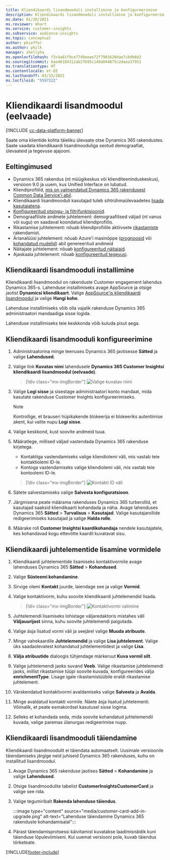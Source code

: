 ```yaml
---
title: Kliendikaardi lisandmooduli installimine ja konfigureerimine
description: Kliendikaardi lisandmooduli installimine ja konfigureerimine teenuse Dynamics 365 Customer Insights jaoks.
ms.date: 01/20/2021
ms.reviewer: mhart
ms.service: customer-insights
ms.subservice: audience-insights
ms.topic: conceptual
author: pkieffer
ms.author: philk
manager: shellyha
ms.openlocfilehash: f3c4a01f9ce7749eeee72f7901620dae7cb9b8d3
ms.sourcegitcommit: bae40184312ab27b95c140a044875c2daea37951
ms.translationtype: HT
ms.contentlocale: et-EE
ms.lasthandoff: 03/15/2021
ms.locfileid: "5597322"
---
```

# <a name="customer-card-add-in-preview"></a>Kliendikaardi lisandmoodul (eelvaade)

[!INCLUDE [cc-data-platform-banner](../includes/cc-data-platform-banner.md)]

Saate oma klientide kohta täieliku ülevaate otse Dynamics 365 rakendustes. Saate vaadata kliendikaardi lisandmooduliga seotud demograafiat, ülevaateid ja tegevuse ajajooni.

## <a name="prerequisites"></a>Eeltingimused

- Dynamics 365 rakendus (nt müügikeskus või klienditeeninduskeskus), versioon 9.0 ja uuem, kus Unified Interface on lubatud.
- Kliendiprofiilid, [mis on valmendatud Dynamics 365 rakendusest Common Data Service'i abil](connect-power-query.md).
- Kliendikaardi lisandmooduli kasutajad tuleb sihtrühmaülevaadetes [lisada kasutajatena](permissions.md).
- [Konfigureeritud otsingu- ja filtrifunktsioonid](search-filter-index.md).
- Demograafiliste andmete juhtelement: demograafilised väljad (nt vanus või sugu) on saadaval koondatud kliendiprofiilis.
- Rikastamise juhtelement: nõuab kliendiprofiilile aktiivsete [rikastamiste](enrichment-hub.md) rakendamist.
- Ärianalüüsi juhtelement: nõuab Azure'i masinõppe ([prognoosid](predictions.md) või [kohandatud mudelid](custom-models.md)) abil genereeritud andmeid
- Näitajate juhtelement: nõuab [konfigureeritud näitajaid](measures.md).
- Ajaskaala juhtelement: nõuab [konfigureeritud tegevusi](activities.md).

## <a name="install-the-customer-card-add-in"></a>Kliendikaardi lisandmooduli installimine

Kliendikaardi lisandmoodul on rakenduste Customer engagement lahendus Dynamics 365-s. Lahenduse installimiseks avage AppSource ja otsige jaotist **Dynamicsi kliendikaart**. Valige [AppSource'is kliendikaardi lisandmoodul](https://appsource.microsoft.com/product/dynamics-365/mscrm.dynamics_365_customer_insights_customer_card_addin?tab=Overview) ja valige **Hangi kohe**.

Lahenduse installimiseks võib olla vajalik rakenduse Dynamics 365 administraatori mandaadiga sisse logida.

Lahenduse installimiseks teie keskkonda võib kuluda pisut aega.

## <a name="configure-the-customer-card-add-in"></a>Kliendikaardi lisandmooduli konfigureerimine

1. Administraatorina minge teenuses Dynamics 365 jaotisesse **Sätted** ja valige **Lahendused**.

1. Valige link **Kuvatav nimi** lahendusele **Dynamics 365 Customer Insightsi kliendikaardi lisandmoodul (eelvaade)**.

   > [!div class="mx-imgBorder"]
   > ![Valige kuvatav nimi](media/select-display-name.png "Valige kuvatav nimi")

1. Valige **Logi sisse** ja sisestage administraatori konto mandaat, mida kasutate rakenduse Customer Insights konfigureerimiseks.

   > [!NOTE]
   > Kontrollige, et brauseri hüpikakende blokeerija ei blokeeriks autentimise akent, kui valite nupu **Logi sisse**.

1. Valige keskkond, kust soovite andmeid tuua.

1. Määratlege, millised väljad vastendada Dynamics 365 rakenduse kirjetega.
   - Kontaktiga vastendamiseks valige kliendiolemi väli, mis vastab teie kontaktiolemi ID-le.
   - Kontoga vastendamiseks valige kliendiolemi väli, mis vastab teie kontoolemi ID-le.

   > [!div class="mx-imgBorder"]
   > ![Kontakti ID väli](media/contact-id-field.png "Kontakti ID väli")

1. Sätete salvestamiseks valige **Salvesta konfiguratsioon**.

1. Järgmisena peate määrama rakenduses Dynamics 365 turberollid, et kasutajad saaksid kliendikaarti kohandada ja näha. Avage lahenduses Dynamics 365 **Sätted** > **Turvalisus** > **Kasutajad**. Valige kasutajarollide redigeerimiseks kasutajad ja valige **Halda rolle**.

1. Määrake roll **Customer Insightsi kaardikohandaja** nendele kasutajatele, kes kohandavad kogu ettevõtte kaardil kuvatavat sisu.

## <a name="add-customer-card-controls-to-forms"></a>Kliendikaardi juhtelementide lisamine vormidele
  
1. Kliendikaardi juhtelementide lisamiseks kontaktivormile avage lahenduses Dynamics 365 **Sätted** > **Kohandused**.

1. Valige **Süsteemi kohandamine**.

1. Sirvige olemi **Kontakt** juurde, laiendage see ja valige **Vormid**.

1. Valige kontaktivorm, kuhu soovite kliendikaardi juhtelemendid lisada.

    > [!div class="mx-imgBorder"]
    > ![Kontaktivormi valimine](media/contact-active-forms.png "Kontaktivormi valimine")

1. Juhtelemendi lisamiseks lohistage väljaredaktoris mistahes väli **Väljauurijast** sinna, kuhu soovite juhtelemendi paigutada.

1. Valige äsja lisatud vormi väli ja seejärel valige **Muuda atribuute**.

1. Minge vahekaardile **Juhtelemendid** ja valige **Lisa juhtelement**. Valige üks saadaolevatest kohandatud juhtelementidest ja valige **Lisa**.

1. **Välja atribuutide** dialoogis tühjendage märkeruut **Kuva vormil silt**.

1. Valige juhtelemendi jaoks suvand **Veeb**. Valige rikastamise juhtelemendi jaoks, millist rikastamise tüüpi soovite kuvada, konfigureerides välja **enrichmentType**. Lisage igale rikastamistüübile eraldi rikastamise juhtelement.

1. Värskendatud kontaktivormi avaldamiseks valige **Salvesta** ja **Avalda**.

1. Minge avaldatud kontakti vormile. Näete äsja lisatud juhtelementi. Võimalik, et peate esmakordsel kasutusel sisse logima.

1. Selleks et kohandada seda, mida soovite kohandatud juhtelemendil kuvada, valige paremas ülanurgas redigeerimise nupp.

## <a name="upgrade-customer-card-add-in"></a>Kliendikaardi lisandmooduli täiendamine
Kliendikaardi lisandmoodulit ei täiendata automaatselt. Uusimale versioonile täiendamiseks järgige neid juhiseid Dynamics 365 rakenduses, kuhu on installitud lisandmoodul.

1. Avage Dynamics 365 rakenduse jaotises **Sätted** > **Kohandamine** ja valige **Lahendused**.

1. Otsige lisandmoodulite tabelist **CustomerInsightsCustomerCard** ja valige see rida.

1. Valige tegumiribalt **Rakenda lahenduse täiendus**.

   :::image type="content" source="media/customer-card-add-in-upgrade.png" alt-text="Lahenduse täiendamine Dynamics 365 rakenduste kohandamisalal":::

1. Pärast täiendamisprotsessi käivitamist kuvatakse laadimisnäidik kuni täienduse lõpuleviimiseni. Kui uuemat versiooni pole, kuvab täiendus tõrketeate.


[!INCLUDE[footer-include](../includes/footer-banner.md)]
